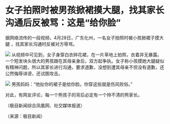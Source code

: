 # 女子拍照时被男孩掀裙摸大腿，找其家长沟通后反被骂：这是“给你脸”

据网络流传的一段视频，4月28日，广东化州，一名女子拍照时被小孩掀裙子摸大腿 ，找其家长沟通时反被对方辱骂。

![](https://inews.gtimg.com/om_bt/ObMz0RW5WJxJMFoAtclqkXFo-nF2CHjdS4fiqtwpQuO_sAA/1000)
从视频中可见到，女子身穿白衣碎花裙，在一片草地上拍照，衣着并无暴露。一个短发块头很大的男孩跟在其母亲身后，双方起争执。女子称小孩摸她大腿疑似有精神问题，所以其家长进行沟通，要求道歉，没想到遭其母亲不但没有道歉，还公然侮辱诽谤，还试图攻击。

![](https://inews.gtimg.com/om_bt/OazT3wG-QL_sRNADMcfAn6dTD_tNsEGe3_NKJrLX47G9YAA/1000)
男孩妈妈：“他扯你的裙子是给你脸。你穿这些就是伤风败俗。”

对此，有网友评论，每一个熊孩子的背后必定有一个拎不清的熊家长。

（极目新闻综合凤凰网、社交媒体报道）

（来源：极目新闻）

